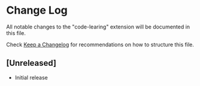 # Change Log

All notable changes to the "code-learing" extension will be documented in this file.

Check [Keep a Changelog](http://keepachangelog.com/) for recommendations on how to structure this file.

## [Unreleased]

- Initial release